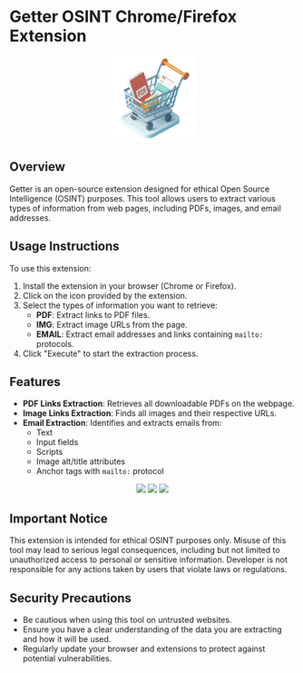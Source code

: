 # Getter OSINT Chrome/Firefox Extension

<p align='center'>
    <img src="Assets\cart.png" width=150>
</p>

## Overview
Getter is an open-source extension designed for ethical Open Source Intelligence (OSINT) purposes. This tool allows users to extract various types of information from web pages, including PDFs, images, and email addresses.

## Usage Instructions
To use this extension:

1. Install the extension in your browser (Chrome or Firefox).
2. Click on the icon provided by the extension.
3. Select the types of information you want to retrieve:
   - **PDF**: Extract links to PDF files.
   - **IMG**: Extract image URLs from the page.
   - **EMAIL**: Extract email addresses and links containing `mailto:` protocols.
4. Click "Execute" to start the extraction process.

## Features
- **PDF Links Extraction**: Retrieves all downloadable PDFs on the webpage.
- **Image Links Extraction**: Finds all images and their respective URLs.
- **Email Extraction**: Identifies and extracts emails from:
  - Text
  - Input fields
  - Scripts
  - Image alt/title attributes
  - Anchor tags with `mailto:` protocol

<p align='center'>
    <img src="assets\Ethical-Hacking-pdfl" width=600>
    <img src="assets\Ethical-Hacking-img" width=600>
    <img src="assets\Ethical-Hacking-email" width=600>
</p>




## Important Notice
This extension is intended for ethical OSINT purposes only. Misuse of this tool may lead to serious legal consequences, including but not limited to unauthorized access to personal or sensitive information. Developer is not responsible for any actions taken by users that violate laws or regulations.

## Security Precautions
- Be cautious when using this tool on untrusted websites.
- Ensure you have a clear understanding of the data you are extracting and how it will be used.
- Regularly update your browser and extensions to protect against potential vulnerabilities.
